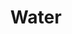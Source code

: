 ---
title: 'Water'
slug: 'water'
published: true
categories: [gallery]
content: 'View critical watershed information, understand type and severity of threats such as forest changes to watershed health, and screen for cost-effective, sustainable solutions.'
href_text: 'Coming soon'
href_class: 'btn soon'
source: 'World Resources Institute and Aqueduct'
filters: 'data, global-forest-watch, maps'
---